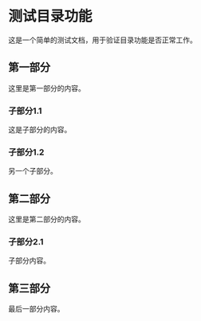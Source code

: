 # 测试目录功能

这是一个简单的测试文档，用于验证目录功能是否正常工作。

## 第一部分

这里是第一部分的内容。

### 子部分1.1

这是子部分的内容。

### 子部分1.2

另一个子部分。

## 第二部分

这里是第二部分的内容。

### 子部分2.1

子部分内容。

## 第三部分

最后一部分内容。
